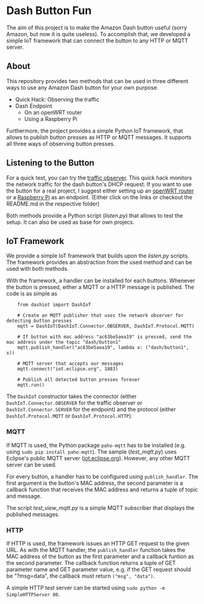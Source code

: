 # Dash Button Fun
The aim of this project is to make the Amazon Dash button useful (sorry Amazon, but now it is quite useless). To accomplish that, we developed a simple IoT framework that can connect the button to any HTTP or MQTT server.

## About
This repository provides two methods that can be used in three different ways to use any Amazon Dash button for your own purpose. 

* Quick Hack: Observing the traffic
* Dash Endpoint
	* On an openWRT router
	* Using a Raspberry Pi

Furthermore, the project provides a simple Python IoT framework, that allows to publish button presses as HTTP or MQTT messages. It supports all three ways of observing button presses. 

## Listening to the Button

For a quick test, you can try the [traffic observer](observer). This quick hack monitors the network traffic for the dash button's DHCP request. 
If you want to use the button for a real project, I suggest either setting up an [openWRT router](openwrt) or a [Raspberry Pi](rpi) as an endpoint.
(Either click on the links or checkout the README.md in the respective folder)

Both methods provide a Python script (*listen.py*) that allows to test the setup. It can also be used as base for own projecs.

## IoT Framework

We provide a simple IoT framework that builds upon the *listen.py* scripts. The framework provides an abstraction from the used method and can be used with both methods. 

With the framework, a handler can be installed for each buttons. Whenever the button is pressed, either a MQTT or a HTTP message is published. The code is as simple as

        from dashiot import DashIoT
        
        # Create an MQTT publisher that uses the network observer for detecting button presses
        mqtt = DashIoT(DashIoT.Connector.OBSERVER, DashIoT.Protocol.MQTT)
        
        # If button with mac address "ac63be5aea19" is pressed, send the mac address under the topic "dash/button1"
        mqtt.publish_handler("ac63be5aea19", lambda x: ("dash/button1", x))
        
        # MQTT server that accepts our messages
        mqtt.connect("iot.eclipse.org", 1883)
        
        # Publish all detected button presses forever
        mqtt.run()

The `DashIoT` constructor takes the connector (either `DashIoT.Connector.OBSERVER` for the traffic observer or `DashIoT.Connector.SERVER` for the endpoint) and the protocol (either `DashIoT.Protocol.MQTT` or `DashIoT.Protocol.HTTP`).
### MQTT
If MQTT is used, the Python package `paho-mqtt` has to be installed (e.g. using `sudo pip install paho-mqtt`). The sample (*test_mqtt.py*) uses Eclipse's public MQTT server ([iot.eclipse.org](http://iot.eclipse.org)). However, any other MQTT server can be used. 

For every button, a handler has to be configured using `publish_handler`. The first argument is the button's MAC address, the second parameter is a callback function that receives the MAC address and returns a tuple of topic and message.

The script *test_view_mqtt.py* is a simple MQTT subscriber that displays the published messages.


### HTTP
If HTTP is used, the framework issues an HTTP GET request to the given URL. As with the MQTT handler, the `publish_handler` function takes the MAC address of the button as the first parameter and a callback funtion as the second parameter. The callback function returns a tuple of GET parameter name and GET parameter value, e.g. if the GET request should be "?msg=data", the callback must return `("msg", "data")`.

A simple HTTP test server can be started using `sudo python -m SimpleHTTPServer 80`.